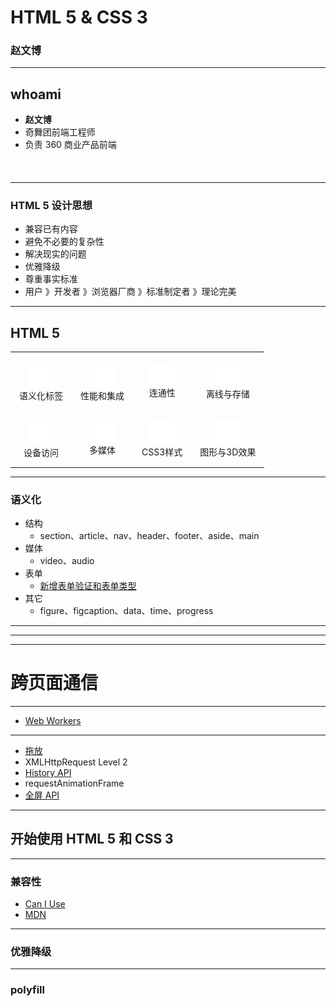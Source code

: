# HTML 5 & CSS 3

### 赵文博

---

## whoami

* **赵文博**
* 奇舞团前端工程师
* 负责 360 商业产品前端
<p style="font-size:120%;margin-top:0.5em">
    <a href="https://github.com/webzhao" target="_blank" title="Github"><i class="fa fa-github"></i></a>&nbsp;
    <a href="http://www.flickr.com/photos/53827079@N06/" target="_blank" title="Flickr"><i class="fa-flickr"></i></a>&nbsp;
    <a href="https://twitter.com/webzhao" target="_blank" title="Twitter"><i class="fa-twitter"></i></a>&nbsp;
    <a href="http://cn.linkedin.com/pub/wenbo-zhao/29/7b1/514" target="_blank" title="Linkedin"><i class="fa-linkedin"></i></a>&nbsp;
</p>

---

### HTML 5 设计思想

* 兼容已有内容
* 避免不必要的复杂性
* 解决现实的问题
* 优雅降级
* 尊重事实标准
* 用户 》开发者 》浏览器厂商 》标准制定者 》理论完美

---

## HTML 5

<style>
.reveal table.html5 {
    margin: 0 auto;
}
.html5 img {
    width: 3em;
}
table.html5 td {
    text-align: center;
    padding: 1em;
}
</style>
<table class="html5">
    <tr>
        <td><img src="img/html5/semantics.svg?1"><br>语义化标签</td>
        <td><img src="img/html5/integration.svg?1"><br>性能和集成</td>
        <td><img src="img/html5/connectivity.svg?1"><br>连通性</td>
        <td><img src="img/html5/offline.svg?1"><br>离线与存储</td>
    </tr>
    <tr>
        <td><img src="img/html5/device.svg?1"><br>设备访问</td>
        <td><img src="img/html5/multimedia.svg?1"><br>多媒体</td>
        <td><img src="img/html5/css3.svg?1"><br>CSS3样式</td>
        <td><img src="img/html5/3d.svg?1"><br>图形与3D效果</td>
    </tr>
</table>

---

### 语义化

* 结构
    * section、article、nav、header、footer、aside、main
* 媒体
    * video、audio
* 表单
    * [新增表单验证和表单类型](http://html5doctor.com/demos/forms/forms-example.html)
* 其它
    * figure、figcaption、data、time、progress

---



---


---

# 跨页面通信



---

* [Web Workers](http://html5demos.com/worker)

---

* [拖放](http://html5demos.com/dnd-upload)
* XMLHttpRequest Level 2
* [History API](http://html5demos.com/history/second)
* requestAnimationFrame
* [全屏 API](http://davidwalsh.name/demo/fullscreen.php)



---

## 开始使用 HTML 5 和 CSS 3

---

### 兼容性

* [Can I Use]()
* [MDN]()

---

### 优雅降级

---

### polyfill


